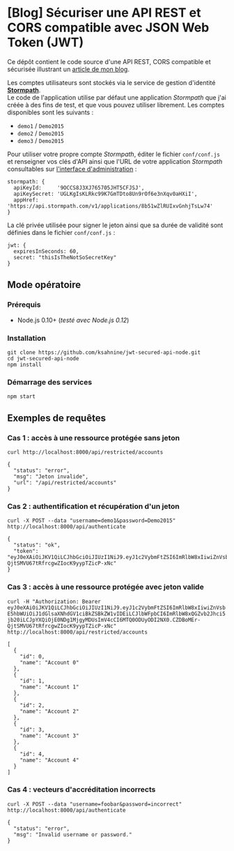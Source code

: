 # [Blog] Sécuriser une API REST et CORS compatible avec JSON Web Token (JWT)

Ce dépôt contient le code source d'une API REST, CORS compatible et sécurisée illustrant un [article de mon blog]().

Les comptes utilisateurs sont stockés via le service de gestion d'identité [**Stormpath**](https://stormpath.com/).<br/>
Le code de l'application utilise par défaut une application *Stormpath* que j'ai créée à des fins de test, et que vous pouvez  utiliser librement. Les comptes disponibles sont les suivants :
- `demo1` / `Demo2015`
- `demo2` / `Demo2015`
- `demo3` / `Demo2015`

Pour utiliser votre propre compte *Stormpath*, éditer le fichier `conf/conf.js` et renseigner vos clés d'API ainsi que l'URL de votre application *Stormpath* consultables sur [l'interface d'administration](https://api.stormpath.com/ui2/index.html#/)  :
```
stormpath: {
  apiKeyId:     '9OCCS8J3XJ765705JHT5CFJSJ',
  apiKeySecret: 'UGLKgIsKLRkc99K7GmTDto8Un9rOf6e3nXqv0aHXiI',
  appHref:      'https://api.stormpath.com/v1/applications/8b51wZlRUIxvGnhjTsLw74'
}
```

La clé privée utilisée pour signer le jeton ainsi que sa durée de validité sont définies dans le fichier `conf/conf.js` :
```
jwt: {
  expiresInSeconds: 60,
  secret: "thisIsTheNotSoSecretKey"
}
```

## Mode opératoire
### Prérequis
- Node.js 0.10+ (*testé avec Node.js 0.12*)

### Installation
```
git clone https://github.com/ksahnine/jwt-secured-api-node.git
cd jwt-secured-api-node
npm install
```

### Démarrage des services
```
npm start
```

## Exemples de requêtes
### Cas 1 : accès à une ressource protégée sans jeton
`curl http://localhost:8000/api/restricted/accounts`

```
{
  "status": "error",
  "msg": "Jeton invalide",
  "url": "/api/restricted/accounts"
}
```

### Cas 2 : authentification et récupération d'un jeton
`curl -X POST --data "username=demo1&password=Demo2015" http://localhost:8000/api/authenticate`

```
{
  "status": "ok",
  "token": "eyJ0eXAiOiJKV1QiLCJhbGciOiJIUzI1NiJ9.eyJ1c2VybmFtZSI6ImRlbW8xIiwiZnVsbE5hbWUiOiJ1dGlsaXNhdGV1ciBkZSBkZW1vIDEiLCJlbWFpbCI6ImRlbW8xQGZvb2Jhci5jb20iLCJpYXQiOjE0NDg1MjgyMDUsImV4cCI6MTQ0ODUyODI2NX0.CZDBoMEr-QjtSMVU67tRfrcgwZIocK9yypTZicP-xNc"
}
```

### Cas 3 : accès à une ressource protégée avec jeton valide
`curl -H "Authorization: Bearer eyJ0eXAiOiJKV1QiLCJhbGciOiJIUzI1NiJ9.eyJ1c2VybmFtZSI6ImRlbW8xIiwiZnVsbE5hbWUiOiJ1dGlsaXNhdGV1ciBkZSBkZW1vIDEiLCJlbWFpbCI6ImRlbW8xQGZvb2Jhci5jb20iLCJpYXQiOjE0NDg1MjgyMDUsImV4cCI6MTQ0ODUyODI2NX0.CZDBoMEr-QjtSMVU67tRfrcgwZIocK9yypTZicP-xNc" http://localhost:8000/api/restricted/accounts`

```
[
  {
    "id": 0,
    "name": "Account 0"
  },
  {
    "id": 1,
    "name": "Account 1"
  },
  {
    "id": 2,
    "name": "Account 2"
  },
  {
    "id": 3,
    "name": "Account 3"
  },
  {
    "id": 4,
    "name": "Account 4"
  }
]
```
### Cas 4 : vecteurs d'accréditation incorrects
`curl -X POST --data "username=foobar&password=incorrect" http://localhost:8000/api/authenticate`
```
{
  "status": "error",
  "msg": "Invalid username or password."
}
```
